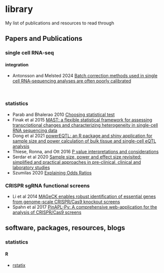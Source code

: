 # library
My list of publications and resources to read through

## Papers and Publications  

### single cell RNA-seq  

#### integration  
* Antonsson and Melsted 2024 [Batch correction methods used in single cell RNA-sequencing analyses are often poorly calibrated](https://www.biorxiv.org/content/10.1101/2024.03.19.585562v1)  

<br/>  

### statistics  
* Parab and Bhalerao 2010 [Choosing statistical test](https://www.ncbi.nlm.nih.gov/pmc/articles/PMC2996580/)  
* Finak et al 2015 [MAST: a flexible statistical framework for assessing transcriptional changes and characterizing heterogeneity in single-cell RNA sequencing data](https://www.ncbi.nlm.nih.gov/pmc/articles/PMC2996580/)  
* Dong et al 2021 [powerEQTL: an R package and shiny application for sample size and power calculation of bulk tissue and single-cell eQTL analysis](https://academic.oup.com/bioinformatics/article/37/22/4269/6278296)  
* Thiese, Ronna, and Ott 2016 [P value interpretations and considerations](https://www.ncbi.nlm.nih.gov/pmc/articles/PMC5059270/)  
* Serdar et al 2020 [Sample size, power and effect size revisited: simplified and practical approaches in pre-clinical, clinical and laboratory studies](https://www.ncbi.nlm.nih.gov/pmc/articles/PMC7745163/)    
* Szumilas 2020 [Explaining Odds Ratios](https://www.ncbi.nlm.nih.gov/pmc/articles/PMC2938757/)  

### CRISPR sgRNA functional screens  
* Li et al 2014 [MAGeCK enables robust identification of essential genes from genome-scale CRISPR/Cas9 knockout screens](https://genomebiology.biomedcentral.com/articles/10.1186/s13059-014-0554-4)  
* Spahn et al 2017 [PinAPL-Py: A comprehensive web-application for the analysis of CRISPR/Cas9 screens](https://www.nature.com/articles/s41598-017-16193-9)  

## software, packages, resources, blogs  

### statistics  

#### R  
* [rstatix](https://rpkgs.datanovia.com/rstatix/)  
